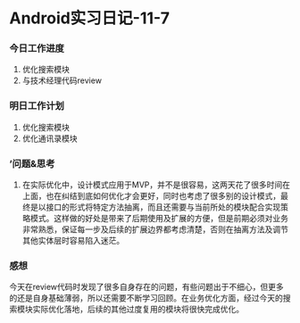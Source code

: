 # Android实习日记-11-7

### 今日工作进度

1. 优化搜索模块
2. 与技术经理代码review

### 明日工作计划

1. 优化搜索模块
2. 优化通讯录模块

### ’问题&思考

1. 在实际优化中，设计模式应用于MVP，并不是很容易，这两天花了很多时间在上面，也在纠结到底如何优化才会更好，同时也考虑了很多别的设计模式，最终是以接口的形式将特定方法抽离，而且还需要与当前所处的模块配合实现策略模式。这样做的好处是带来了后期使用及扩展的方便，但是前期必须对业务非常熟悉，保证每一步及后续的扩展边界都考虑清楚，否则在抽离方法及调节其他实体层时容易陷入迷茫。

### 感想

今天在review代码时发现了很多自身存在的问题，有些问题出于不细心，但更多的还是自身基础薄弱，所以还需要不断学习回顾。在业务优化方面，经过今天的搜索模块实际优化落地，后续的其他过度复用的模块将很快完成优化。